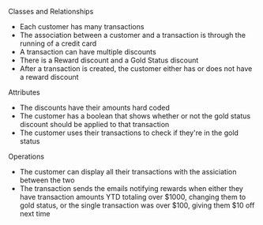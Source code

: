 Classes and Relationships

* Each customer has many transactions
* The association between a customer and a transaction is through the running of a credit card
* A transaction can have multiple discounts
* There is a Reward discount and a Gold Status discount
* After a transaction is created, the customer either has or does not have a reward discount

Attributes

* The discounts have their amounts hard coded
* The customer has a boolean that shows whether or not the gold status discount should be applied to that transaction
* The customer uses their transactions to check if they're in the gold status

Operations

* The customer can display all their transactions with the assiciation between the two
* The transaction sends the emails notifying rewards when either they have transaction amounts YTD totaling over $1000, changing them to gold status, or the single transaction was over $100, giving them $10 off next time
